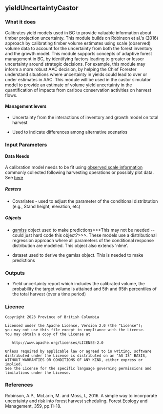 ## yieldUncertaintyCastor 

### What it does

Calibrates yield models used in BC to provide valuable information about timber projection uncertainty. This module builds on Robinson et al.'s (2016) approach by calibrating timber volume estimates using scale (observed) volume data to account for the uncertainty from both the forest inventory and the growth model. This module supports concepts of adaptive forest management in BC, by identifying factors leading to greater or lesser uncertainty around strategic decisions. For example, this module may inform a more robust AAC decision, by helping the Chief Forester understand situations where uncertainty in yields could lead to over or under estimates in AAC. This module will be used in the castor simulator model to provide an estimate of volume yield uncertainty in the quantification of impacts from caribou conservation activities on harvest flows. 

#### Management levers

* Uncertainty from the interactions of inventory and growth model on total harvest

* Used to indicate differences among alternative scenarios

### Input Parameters

#### Data Needs

A calibration model needs to be fit using [observed scale information](https://www2.gov.bc.ca/gov/content/industry/forestry/competitive-forest-industry/timber-pricing/harvest-billing-system) commonly collected following harvesting operations or possibly plot data. See [here](https://github.com/bcgov/castor/blob/master/R/Params/linkHBS_VRI_Calibtation.md) 

##### Rasters

* Covariates - used to adjust the parameter of the conditional distribtution (e.g., Stand height, elevation, etc)

##### Objects

* [gamlss](https://cran.r-project.org/web/packages/gamlss/gamlss.pdf) object used to make predictions<<<This may not be needed -- could just hard code this object?>>>. These models use a distributional regression approach where all parameters of the conditional response distribution are modelled. This object also extends 'nlme'.

* dataset used to derive the gamlss object. This is needed to make predictions

### Outputs

* Yield uncertainty report which includes the calibrated volume, the probability the target volume is attained and 5th and 95th percentiles of the total harvest (over a time period) 

### Licence

    Copyright 2023 Province of British Columbia

    Licensed under the Apache License, Version 2.0 (the "License");
    you may not use this file except in compliance with the License.
    You may obtain a copy of the License at

       http://www.apache.org/licenses/LICENSE-2.0

    Unless required by applicable law or agreed to in writing, software
    distributed under the License is distributed on an "AS IS" BASIS,
    WITHOUT WARRANTIES OR CONDITIONS OF ANY KIND, either express or implied.
    See the License for the specific language governing permissions and
    limitations under the License.
    
### References

Robinson, A.P., McLarin, M. and Moss, I., 2016. A simple way to incorporate uncertainty and risk into forest harvest scheduling. Forest Ecology and Management, 359, pp.11-18.